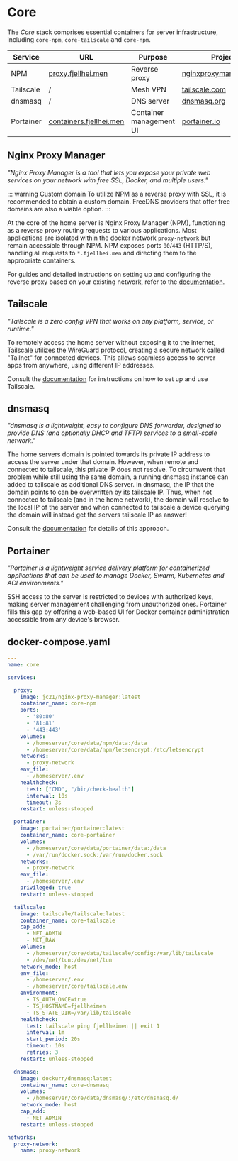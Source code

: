 # Core
The *Core* stack comprises essential containers for server infrastructure, including `core-npm`, `core-tailscale` and `core-npm`.

| Service | URL | Purpose | Project |
|---------|-----|-------- |---------|
| NPM | [proxy.fjellhei.men](https://proxy.fjellhei.men/) | Reverse proxy | [nginxproxymanager.com](https://nginxproxymanager.com/) |
| Tailscale | / | Mesh VPN | [tailscale.com](https://tailscale.com/) |
| dnsmasq | / | DNS server | [dnsmasq.org](https://dnsmasq.org) |
| Portainer | [containers.fjellhei.men](https://containers.fjellhei.men/) | Container management UI | [portainer.io](https://www.portainer.io/) |

## Nginx Proxy Manager
*"Nginx Proxy Manager is a tool that lets you expose your private web services on your network with free SSL, Docker, and multiple users."*

::: warning Custom domain
To utilize NPM as a reverse proxy with SSL, it is recommended to obtain a custom domain. FreeDNS providers that offer free domains are also a viable option.
:::

At the core of the home server is Nginx Proxy Manager (NPM), functioning as a reverse proxy routing requests to various applications. Most applications are isolated within the docker network `proxy-network` but remain accessible through NPM. NPM exposes ports `80`/`443` (HTTP/S), handling all requests to `*.fjellhei.men` and directing them to the appropriate containers.

For guides and detailed instructions on setting up and configuring the reverse proxy based on your existing network, refer to the [documentation](https://nginxproxymanager.com/guide/#quick-setup).

## Tailscale
*"Tailscale is a zero config VPN that works on any platform, service, or runtime."*

To remotely access the home server without exposing it to the internet, Tailscale utilizes the WireGuard protocol, creating a secure network called "Tailnet" for connected devices. This allows seamless access to server apps from anywhere, using different IP addresses.

Consult the [documentation](https://tailscale.com/kb/1017/install) for instructions on how to set up and use Tailscale.

## dnsmasq
*"dnsmasq is a lightweight, easy to configure DNS forwarder, designed to provide DNS (and optionally DHCP and TFTP) services to a small-scale network."*

The home servers domain is pointed towards its private IP address to access the server under that domain. However, when remote and connected to tailscale, this private IP does not resolve. To circumwent that problem while still using the same domain, a running dnsmasq instance can added to tailscale as additional DNS server. In dnsmasq, the IP that the domain points to can be overwritten by its tailscale IP. Thus, when not connected to tailscale (and in the home network), the domain will resolve to the local IP of the server and when connected to tailscale a device querying the domain will instead get the servers tailscale IP as answer!

Consult the [documentation](https://tailscale.com/kb/1114/pi-hole) for details of this approach.

## Portainer
*"Portainer is a lightweight service delivery platform for containerized applications that can be used to manage Docker, Swarm, Kubernetes and ACI environments."*

SSH access to the server is restricted to devices with authorized keys, making server management challenging from unauthorized ones. Portainer fills this gap by offering a web-based UI for Docker container administration accessible from any device's browser.

## docker-compose.yaml
```yaml
---
name: core

services:

  proxy:
    image: jc21/nginx-proxy-manager:latest
    container_name: core-npm
    ports:
      - '80:80'
      - '81:81'
      - '443:443'
    volumes:
      - /homeserver/core/data/npm/data:/data
      - /homeserver/core/data/npm/letsencrypt:/etc/letsencrypt
    networks:
      - proxy-network
    env_file:
      - /homeserver/.env
    healthcheck:
      test: ["CMD", "/bin/check-health"]
      interval: 10s
      timeout: 3s
    restart: unless-stopped

  portainer:
    image: portainer/portainer:latest
    container_name: core-portainer
    volumes:
      - /homeserver/core/data/portainer/data:/data
      - /var/run/docker.sock:/var/run/docker.sock
    networks:
      - proxy-network
    env_file:
      - /homeserver/.env
    privileged: true
    restart: unless-stopped

  tailscale:
    image: tailscale/tailscale:latest
    container_name: core-tailscale
    cap_add:
      - NET_ADMIN
      - NET_RAW
    volumes:
      - /homeserver/core/data/tailscale/config:/var/lib/tailscale
      - /dev/net/tun:/dev/net/tun
    network_mode: host
    env_file:
      - /homeserver/.env
      - /homeserver/core/tailscale.env
    environment:
      - TS_AUTH_ONCE=true
      - TS_HOSTNAME=fjellheimen
      - TS_STATE_DIR=/var/lib/tailscale
    healthcheck:
      test: tailscale ping fjellheimen || exit 1
      interval: 1m
      start_period: 20s
      timeout: 10s
      retries: 3
    restart: unless-stopped

  dnsmasq:
    image: dockurr/dnsmasq:latest
    container_name: core-dnsmasq
    volumes:
      - /homeserver/core/data/dnsmasq/:/etc/dnsmasq.d/
    network_mode: host
    cap_add:
      - NET_ADMIN
    restart: unless-stopped

networks:
  proxy-network:
    name: proxy-network

```